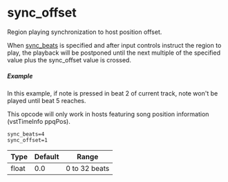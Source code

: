 # sync_offset

Region playing synchronization to host position offset.

When [sync_beats](sync_beats) is specified and after input controls instruct
the region to play, the playback will be postponed until the next multiple of
the specified value plus the sync_offset value is crossed.

##### Example

In this example, if note is pressed in beat 2 of current track,
note won't be played until beat 5 reaches.

This opcode will only work in hosts featuring song position information
(vstTimeInfo ppqPos).

```
sync_beats=4
sync_offset=1
```

| Type  | Default | Range         | 
| ---   | ---     | ---           |
| float | 0.0     | 0 to 32 beats |
